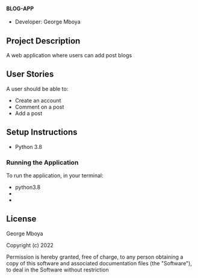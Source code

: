 
#### BLOG-APP

- Developer: George Mboya

## Project Description

A web application where users can add post blogs

## User Stories
A user should be able to:
- Create an account
- Comment on a post
- Add a post

## Setup Instructions

- Python 3.8

### Running the Application

To run the application, in your terminal:

- python3.8
- 
- 

## License

George Mboya

​Copyright (c) 2022

​Permission is hereby granted, free of charge, to any person obtaining a copy of this software and associated documentation files (the "Software"), to deal in the Software without restriction